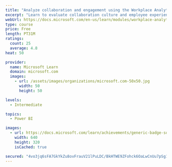 ```yaml
---
title: "Analyze collaboration and engagement using the Workplace Analytics Ways of working assessment dashboard"
excerpt: "Learn to evaluate collaboration culture and employee experience with a Power BI template using Workplace Analytics data."
webUrl: https://docs.microsoft.com/en-us/learn/modules/workplace-analytics-ways-working/
type: course
price: Free
length: PT31M
ratings:
  count: 25
  average: 4.8
heat: 50

provider:
  name: Microsoft Learn
  domain: microsoft.com
  images:
    - url: /assets/images/organizations/microsoft.com-50x50.jpg
      width: 50
      height: 50

levels:
  - Intermediate

topics:
  - Power BI

images:
  - url: https://docs.microsoft.com/learn/achievements/generic-badge-social.png
    width: 640
    height: 320
    isCached: true

secured: "4vo3jq6sFA7GkYkZu8ovFrauV21lPuLDC/BkHTWE9ZFohck6OaLwCnUu7pSg1hjfIhMhwpaqxcwdAnCqt9ds/P9NgQTOL3/cPH5SULJ9c7VpN2GubUf8DPDS0bExoipFiQHF8z+MrycEmPfLCXS7cAqcl2XvRV9MsnxH3EYxgzWDveN5YcwfI3Sf1IUpcsFrSQJM66W7EtNSazBbcKGRogiMxSqEOIEzpB4Wq1MmEZSLQ6KSdvev8CmUwzM7Zleot2XMk9c+ejB7vK1YDV4oyaTgVBphBKEYSPZJeHWphwY8Axl6rRcFkZkcGubEUGT18JoJ3MDhrkwqCpk5hAoxc+htyRITryVzQRVRAit+56bgBaLJunLkPzBqN5RwUsZ6IMSD+gH/HKxwiElLvQBNn/JUXNZ/sXMs8RlV+V/ZYwg=;5FG2zTmrH7/Gaq4OMpaqJQ=="
---
```


